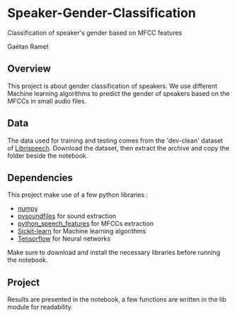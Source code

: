 # Speaker-Gender-Classification
Classification of speaker's gender based on MFCC features

Gaétan Ramet

## Overview

This project is about gender classification of speakers. We use different Machine learning algorithms to predict the gender of speakers based on the MFCCs in small audio files.

## Data

The data used for training and testing comes from the 'dev-clean' dataset of [Librispeech](http://www.openslr.org/12/). Download the dataset, then extract the archive and copy the folder beside the notebook.

## Dependencies

This project make use of a few python libraries :

- [numpy](http://www.numpy.org/) 
- [pysoundfiles](https://github.com/bastibe/PySoundFile) for sound extraction
- [python_speech_features](https://github.com/jameslyons/python_speech_features) for MFCCs extraction
- [Sickit-learn](http://scikit-learn.org/stable/) for Machine learning algorithms
- [Tensorflow](https://www.tensorflow.org/) for Neural networks

Make sure to download and install the necessary libraries before running the notebook.

## Project

Results are presented in the notebook, a few functions are written in the lib module for readability.
